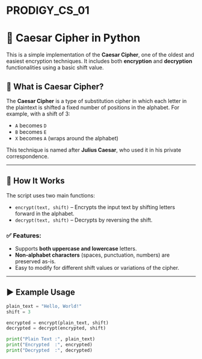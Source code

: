 # PRODIGY_CS_01
# 🔐 Caesar Cipher in Python

This is a simple implementation of the **Caesar Cipher**, one of the oldest and easiest encryption techniques. It includes both **encryption** and **decryption** functionalities using a basic shift value.

## 📌 What is Caesar Cipher?

The **Caesar Cipher** is a type of substitution cipher in which each letter in the plaintext is shifted a fixed number of positions in the alphabet. For example, with a shift of 3:

- `A` becomes `D`
- `B` becomes `E`
- `X` becomes `A` (wraps around the alphabet)

This technique is named after **Julius Caesar**, who used it in his private correspondence.

---

## 🔧 How It Works

The script uses two main functions:
- `encrypt(text, shift)` – Encrypts the input text by shifting letters forward in the alphabet.
- `decrypt(text, shift)` – Decrypts by reversing the shift.

### ✅ Features:
- Supports **both uppercase and lowercase** letters.
- **Non-alphabet characters** (spaces, punctuation, numbers) are preserved as-is.
- Easy to modify for different shift values or variations of the cipher.

---

## ▶️ Example Usage

```python
plain_text = "Hello, World!"
shift = 3

encrypted = encrypt(plain_text, shift)
decrypted = decrypt(encrypted, shift)

print("Plain Text :", plain_text)
print("Encrypted  :", encrypted)
print("Decrypted  :", decrypted)
